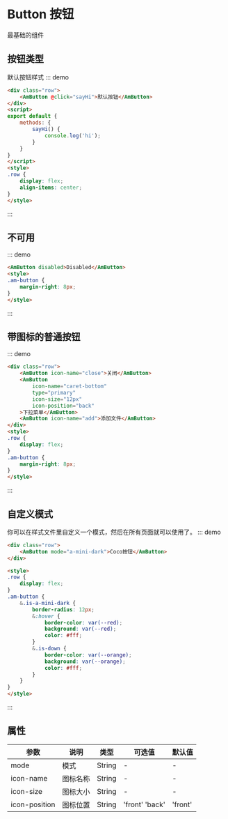 # Button 按钮
最基础的组件

## 按钮类型
默认按钮样式
::: demo
``` html
<div class="row">
    <AmButton @click="sayHi">默认按钮</AmButton>
</div>
<script>
export default {
    methods: {
        sayHi() {
            console.log('hi');
        }
    }
}
</script>
<style>
.row {
    display: flex;
    align-items: center;
}
</style>

```
:::

## 不可用
::: demo
``` html
<AmButton disabled>Disabled</AmButton>
<style>
.am-button {
    margin-right: 8px;
}
</style>
```
:::

## 带图标的普通按钮
::: demo
``` html
<div class="row">
    <AmButton icon-name="close">关闭</AmButton>
    <AmButton
        icon-name="caret-bottom"
        type="primary"
        icon-size="12px"
        icon-position="back"
    >下拉菜单</AmButton>
    <AmButton icon-name="add">添加文件</AmButton>
</div>
<style>
.row {
    display: flex;
}
.am-button {
    margin-right: 8px;
}
</style>
```
:::

## 自定义模式
你可以在样式文件里自定义一个模式，然后在所有页面就可以使用了。
::: demo
``` html
<div class="row">
    <AmButton mode="a-mini-dark">Coco按钮</AmButton>
</div>

<style>
.row {
    display: flex;
}
.am-button {
    &.is-a-mini-dark {
        border-radius: 12px;
        &:hover {
            border-color: var(--red);
            background: var(--red);
            color: #fff;
        }
        &.is-down {
            border-color: var(--orange);
            background: var(--orange);
            color: #fff;
        }
    }
}
</style>
```
:::

## 属性

| 参数       | 说明        | 类型       | 可选值         | 默认值   |
|---------- |------------ |---------- |-------------  |-------- |
| mode  | 模式     | String    |     -        |     -  |
| icon-name      | 图标名称     | String    | -             | -        |
| icon-size  | 图标大小     | String    | -             |    -   |
| icon-position  | 图标位置     | String    | 'front' 'back'             | 'front'      |
